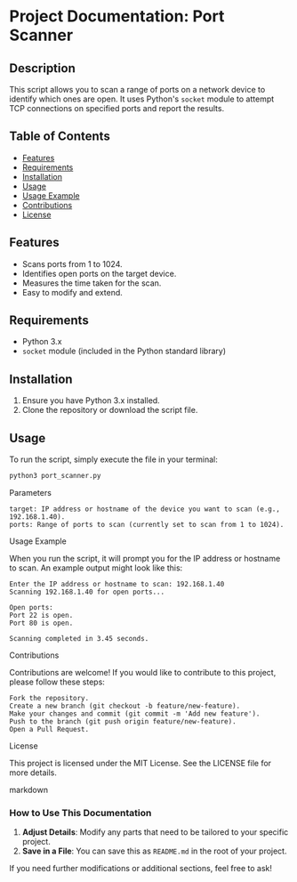 # Project Documentation: Port Scanner

## Description

This script allows you to scan a range of ports on a network device to identify which ones are open. It uses Python's `socket` module to attempt TCP connections on specified ports and report the results.

## Table of Contents

- [Features](#features)
- [Requirements](#requirements)
- [Installation](#installation)
- [Usage](#usage)
- [Usage Example](#usage-example)
- [Contributions](#contributions)
- [License](#license)

## Features

- Scans ports from 1 to 1024.
- Identifies open ports on the target device.
- Measures the time taken for the scan.
- Easy to modify and extend.

## Requirements

- Python 3.x
- `socket` module (included in the Python standard library)

## Installation

1. Ensure you have Python 3.x installed.
2. Clone the repository or download the script file.

## Usage

To run the script, simply execute the file in your terminal:

```bash
python3 port_scanner.py
```
Parameters

    target: IP address or hostname of the device you want to scan (e.g., 192.168.1.40).
    ports: Range of ports to scan (currently set to scan from 1 to 1024).

Usage Example

When you run the script, it will prompt you for the IP address or hostname to scan. An example output might look like this:

```
Enter the IP address or hostname to scan: 192.168.1.40
Scanning 192.168.1.40 for open ports...

Open ports:
Port 22 is open.
Port 80 is open.

Scanning completed in 3.45 seconds.
```
Contributions

Contributions are welcome! If you would like to contribute to this project, please follow these steps:

    Fork the repository.
    Create a new branch (git checkout -b feature/new-feature).
    Make your changes and commit (git commit -m 'Add new feature').
    Push to the branch (git push origin feature/new-feature).
    Open a Pull Request.

License

This project is licensed under the MIT License. See the LICENSE file for more details.

markdown


### How to Use This Documentation

1. **Adjust Details**: Modify any parts that need to be tailored to your specific project.
2. **Save in a File**: You can save this as `README.md` in the root of your project.

If you need further modifications or additional sections, feel free to ask!



